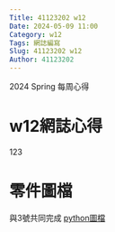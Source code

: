 ```yaml
---
Title: 41123202 w12
Date: 2024-05-09 11:00
Category: w12
Tags: 網誌編寫
Slug: 41123202 w12
Author: 41123202
---
```


2024 Spring 每周心得

<!-- PELICAN_END_SUMMARY -->

# w12網誌心得
123
# 零件圖檔
與3號共同完成 [python圖檔](https://gist.githubusercontent.com/Yunjia822/5a595b58f3e5b2492fa32c330bf57c6a/raw/5026ea8f0d9ba19b3681f8ca8cbb04f4d4899b04/gistfile1.txt)